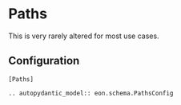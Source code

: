 # Paths

<!-- TODO(rg): Are these even honored? Client doesn't seem to care.. -->

This is very rarely altered for most use cases.

## Configuration

```{code-block} ini
[Paths]
```

```{eval-rst}
.. autopydantic_model:: eon.schema.PathsConfig
```
